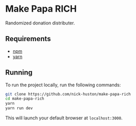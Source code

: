 # Make Papa RICH
Randomized donation distributer.

## Requirements
* [npm](https://www.npmjs.com/)
* [yarn](https://yarnpkg.com/)

## Running
To run the project locally, run the following commands:
```sh
git clone https://github.com/nick-huston/make-papa-rich
cd make-papa-rich
yarn
yarn run dev
```
This will launch your default browser at `localhost:3000`.
